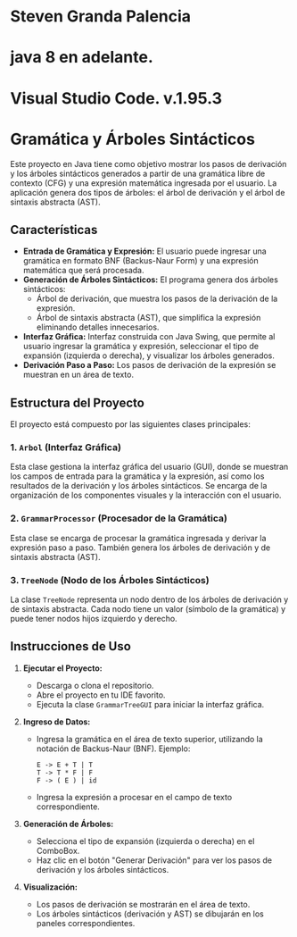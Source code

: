# Steven Granda Palencia
# java 8 en adelante.
# Visual Studio Code. v.1.95.3

# Gramática y Árboles Sintácticos

Este proyecto en Java tiene como objetivo mostrar los pasos de derivación y los árboles sintácticos generados a partir de una gramática libre de contexto (CFG) y una expresión matemática ingresada por el usuario. La aplicación genera dos tipos de árboles: el árbol de derivación y el árbol de sintaxis abstracta (AST).

## Características

- **Entrada de Gramática y Expresión:** El usuario puede ingresar una gramática en formato BNF (Backus-Naur Form) y una expresión matemática que será procesada.
- **Generación de Árboles Sintácticos:** El programa genera dos árboles sintácticos:
  - Árbol de derivación, que muestra los pasos de la derivación de la expresión.
  - Árbol de sintaxis abstracta (AST), que simplifica la expresión eliminando detalles innecesarios.
- **Interfaz Gráfica:** Interfaz construida con Java Swing, que permite al usuario ingresar la gramática y expresión, seleccionar el tipo de expansión (izquierda o derecha), y visualizar los árboles generados.
- **Derivación Paso a Paso:** Los pasos de derivación de la expresión se muestran en un área de texto.

## Estructura del Proyecto

El proyecto está compuesto por las siguientes clases principales:

### 1. `Arbol` (Interfaz Gráfica)
   Esta clase gestiona la interfaz gráfica del usuario (GUI), donde se muestran los campos de entrada para la gramática y la expresión, así como los resultados de la derivación y los árboles sintácticos. Se encarga de la organización de los componentes visuales y la interacción con el usuario.

### 2. `GrammarProcessor` (Procesador de la Gramática)
   Esta clase se encarga de procesar la gramática ingresada y derivar la expresión paso a paso. También genera los árboles de derivación y de sintaxis abstracta (AST).

### 3. `TreeNode` (Nodo de los Árboles Sintácticos)
   La clase `TreeNode` representa un nodo dentro de los árboles de derivación y de sintaxis abstracta. Cada nodo tiene un valor (símbolo de la gramática) y puede tener nodos hijos izquierdo y derecho.

## Instrucciones de Uso

1. **Ejecutar el Proyecto:**
   - Descarga o clona el repositorio.
   - Abre el proyecto en tu IDE favorito.
   - Ejecuta la clase `GrammarTreeGUI` para iniciar la interfaz gráfica.

2. **Ingreso de Datos:**
   - Ingresa la gramática en el área de texto superior, utilizando la notación de Backus-Naur (BNF). Ejemplo:
     ```
     E -> E + T | T
     T -> T * F | F
     F -> ( E ) | id
     ```
   - Ingresa la expresión a procesar en el campo de texto correspondiente.

3. **Generación de Árboles:**
   - Selecciona el tipo de expansión (izquierda o derecha) en el ComboBox.
   - Haz clic en el botón "Generar Derivación" para ver los pasos de derivación y los árboles sintácticos.

4. **Visualización:**
   - Los pasos de derivación se mostrarán en el área de texto.
   - Los árboles sintácticos (derivación y AST) se dibujarán en los paneles correspondientes.
